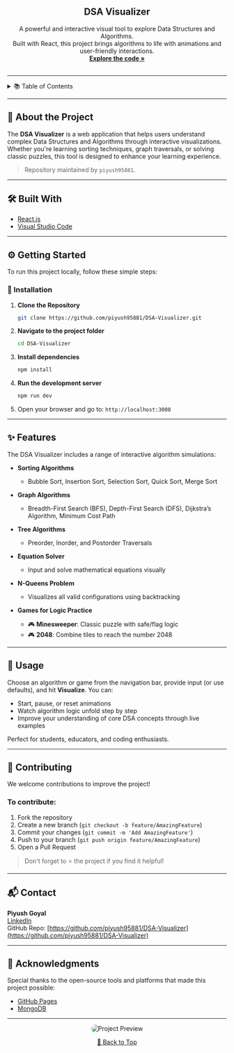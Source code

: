 <br />
<div align="center">
  <h2 align="center">DSA Visualizer</h2>

  <p align="center">
    A powerful and interactive visual tool to explore Data Structures and Algorithms.
    <br />
    Built with React, this project brings algorithms to life with animations and user-friendly interactions.
    <br />
    <a href="https://github.com/piyush95881/DSA-Visualizer.git"><strong>Explore the code »</strong></a>
    <br />
    <br />
  </p>
</div>

---

<details>
  <summary>📚 Table of Contents</summary>
  <ol>
    <li><a href="#📌-about-the-project">📌 About the Project</a></li>
    <li><a href="#⚙️-getting-started">⚙️ Getting Started</a></li>
    <li><a href="#✨-features">✨ Features</a></li>
    <li><a href="#🚀-usage">🚀 Usage</a></li>
    <li><a href="#🤝-contributing">🤝 Contributing</a></li>
    <li><a href="#📬-contact">📬 Contact</a></li>
    <li><a href="#🙏-acknowledgments">🙏 Acknowledgments</a></li>
  </ol>
</details>

---

## 📌 About the Project

The **DSA Visualizer** is a web application that helps users understand complex Data Structures and Algorithms through interactive visualizations. Whether you're learning sorting techniques, graph traversals, or solving classic puzzles, this tool is designed to enhance your learning experience.

> Repository maintained by `piyush95881`.

---

## 🛠 Built With

- [React.js](https://reactjs.org/)
- [Visual Studio Code](https://code.visualstudio.com/)

---

## ⚙️ Getting Started

To run this project locally, follow these simple steps:

### 🔧 Installation

1. **Clone the Repository**
   ```bash
   git clone https://github.com/piyush95881/DSA-Visualizer.git
   ```
2. **Navigate to the project folder**
   ```bash
   cd DSA-Visualizer
   ```
3. **Install dependencies**
   ```bash
   npm install
   ```
4. **Run the development server**
   ```bash
   npm run dev
   ```
5. Open your browser and go to: `http://localhost:3000`

---

## ✨ Features

The DSA Visualizer includes a range of interactive algorithm simulations:

- **Sorting Algorithms**
    - Bubble Sort, Insertion Sort, Selection Sort, Quick Sort, Merge Sort

- **Graph Algorithms**
    - Breadth-First Search (BFS), Depth-First Search (DFS), Dijkstra’s Algorithm, Minimum Cost Path

- **Tree Algorithms**
    - Preorder, Inorder, and Postorder Traversals

- **Equation Solver**
    - Input and solve mathematical equations visually

- **N-Queens Problem**
    - Visualizes all valid configurations using backtracking

- **Games for Logic Practice**
    - 🎮 **Minesweeper**: Classic puzzle with safe/flag logic
    - 🎮 **2048**: Combine tiles to reach the number 2048

---

## 🚀 Usage

Choose an algorithm or game from the navigation bar, provide input (or use defaults), and hit **Visualize**. You can:
- Start, pause, or reset animations
- Watch algorithm logic unfold step by step
- Improve your understanding of core DSA concepts through live examples

Perfect for students, educators, and coding enthusiasts.

---

## 🤝 Contributing

We welcome contributions to improve the project!

### To contribute:
1. Fork the repository
2. Create a new branch (`git checkout -b feature/AmazingFeature`)
3. Commit your changes (`git commit -m 'Add AmazingFeature'`)
4. Push to your branch (`git push origin feature/AmazingFeature`)
5. Open a Pull Request

> Don't forget to ⭐ the project if you find it helpful!

---

## 📬 Contact

**Piyush Goyal**  
[LinkedIn](https://www.linkedin.com/in/piyush-8132862ab/)  
GitHub Repo: [https://github.com/piyush95881/DSA-Visualizer](https://github.com/piyush95881/DSA-Visualizer)

---

## 🙏 Acknowledgments

Special thanks to the open-source tools and platforms that made this project possible:

- [GitHub Pages](https://pages.github.com)
- [MongoDB](https://www.mongodb.com)

---

<p align="center">
  <img src="./public/image.png" alt="Project Preview" style="border-radius:12px" />
</p>

<p align="center">
  <a href="#top">🔼 Back to Top</a>
</p>
